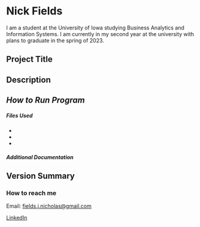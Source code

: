 # **Nick Fields**
I am a student at the University of Iowa studying Business Analytics and Information Systems. I am currently in my second year at the university with plans to graduate in the spring of 2023.
## **Project Title**

## Description

## *How to Run Program*

##### Files Used
-
-
-

##### Additional Documentation

## Version Summary

### How to reach me
Email: fields.j.nicholas@gmail.com

[LinkedIn](https://www.linkedin.com/in/nick-j-fields/)
